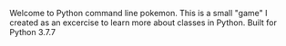 Welcome to Python command line pokemon.
This is a small "game" I created as an excercise to learn more about classes in Python.
Built for Python 3.7.7
